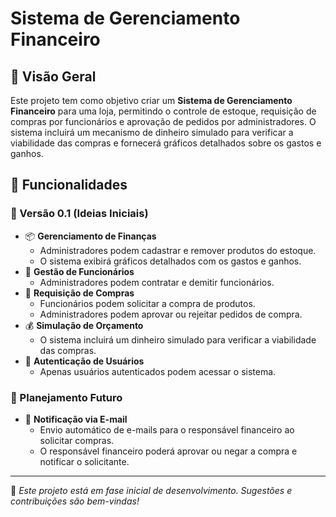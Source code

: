 # Sistema de Gerenciamento Financeiro

## 📌 Visão Geral
Este projeto tem como objetivo criar um **Sistema de Gerenciamento Financeiro** para uma loja, permitindo o controle de estoque, requisição de compras por funcionários e aprovação de pedidos por administradores. O sistema incluirá um mecanismo de dinheiro simulado para verificar a viabilidade das compras e fornecerá gráficos detalhados sobre os gastos e ganhos.

## 🚀 Funcionalidades
### 🔹 Versão 0.1 (Ideias Iniciais)
- 📦 **Gerenciamento de Finanças**
  - Administradores podem cadastrar e remover produtos do estoque.
  - O sistema exibirá gráficos detalhados com os gastos e ganhos.
- 🏢 **Gestão de Funcionários**
  - Administradores podem contratar e demitir funcionários.
- 🛒 **Requisição de Compras**
  - Funcionários podem solicitar a compra de produtos.
  - Administradores podem aprovar ou rejeitar pedidos de compra.
- 💰 **Simulação de Orçamento**
  - O sistema incluirá um dinheiro simulado para verificar a viabilidade das compras.
- 🔐 **Autenticação de Usuários**
  - Apenas usuários autenticados podem acessar o sistema.

### 🔮 Planejamento Futuro
- 📧 **Notificação via E-mail**
  - Envio automático de e-mails para o responsável financeiro ao solicitar compras.
  - O responsável financeiro poderá aprovar ou negar a compra e notificar o solicitante.

---
📢 *Este projeto está em fase inicial de desenvolvimento. Sugestões e contribuições são bem-vindas!*
